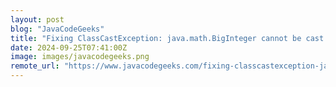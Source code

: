 ```yaml
---
layout: post
blog: "JavaCodeGeeks"
title: "Fixing ClassCastException: java.math.BigInteger cannot be cast to java.lang.Integer"
date: 2024-09-25T07:41:00Z
image: images/javacodegeeks.png
remote_url: "https://www.javacodegeeks.com/fixing-classcastexception-java-math-biginteger-cannot-be-cast-to-java-lang-integer.html"
---
```

